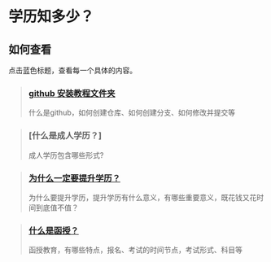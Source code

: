 # 学历知多少？

## 如何查看

点击蓝色标题，查看每一个具体的内容。

> ### [github 安装教程文件夹](/jiaocheng/)
> 什么是github，如何创建仓库、如何创建分支、如何修改并提交等

> ### [什么是成人学历？]
> 成人学历包含哪些形式?

> ### [为什么一定要提升学历？](/tsxl/)
>
> 为什么要提升学历，提升学历有什么意义，有哪些重要意义，既花钱又花时间到底值不值？

> ### [什么是函授？](/函授/)
> 函授教育，有哪些特点，报名、考试的时间节点，考试形式、科目等
